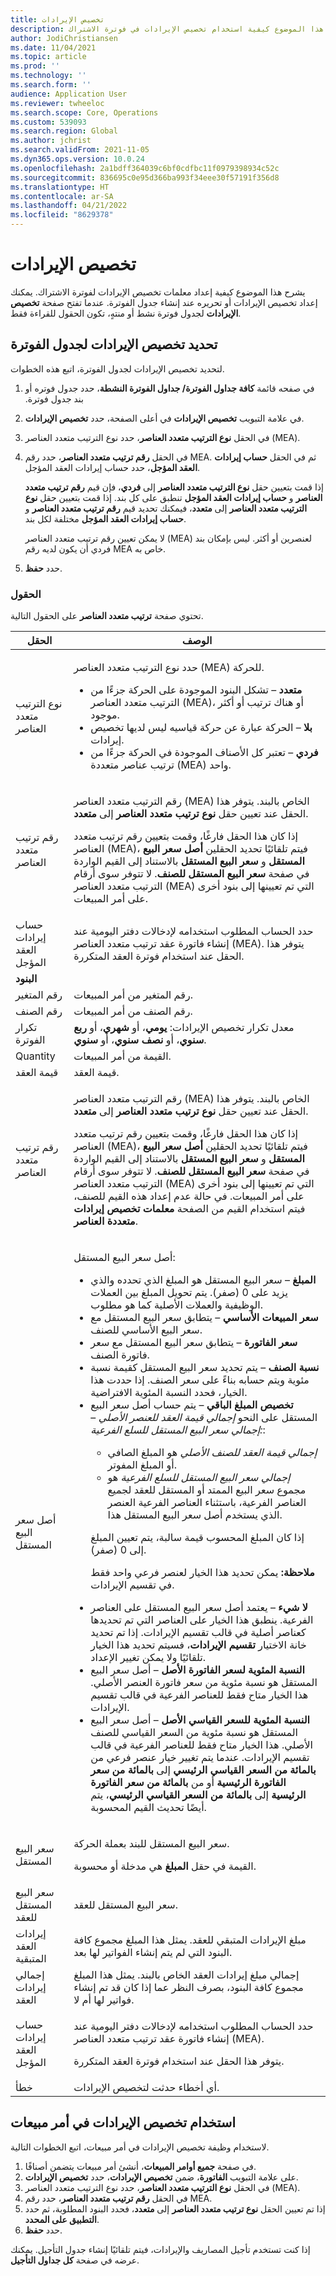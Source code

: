 ```yaml
---
title: تخصيص الإيرادات
description: يشرح هذا الموضوع كيفية استخدام تخصيص الإيرادات في فوترة الاشتراك.
author: JodiChristiansen
ms.date: 11/04/2021
ms.topic: article
ms.prod: ''
ms.technology: ''
ms.search.form: ''
audience: Application User
ms.reviewer: twheeloc
ms.search.scope: Core, Operations
ms.custom: 539093
ms.search.region: Global
ms.author: jchrist
ms.search.validFrom: 2021-11-05
ms.dyn365.ops.version: 10.0.24
ms.openlocfilehash: 2a1bdff364039c6bf0cdfbc11f0979398934c52c
ms.sourcegitcommit: 836695c0e95d366ba993f34eee30f57191f356d8
ms.translationtype: HT
ms.contentlocale: ar-SA
ms.lasthandoff: 04/21/2022
ms.locfileid: "8629378"
---
```

# <a name="revenue-allocation"></a>تخصيص الإيرادات

يشرح هذا الموضوع كيفية إعداد معلمات تخصيص الإيرادات لفوترة الاشتراك. يمكنك إعداد تخصيص الإيرادات أو تحريره عند إنشاء جدول الفوترة. عندما تفتح صفحة **تخصيص الإيرادات** لجدول فوترة نشط أو منتهٍ، تكون الحقول للقراءة فقط.

## <a name="specify-the-revenue-allocation-for-a-billing-schedule"></a>تحديد تخصيص الإيرادات لجدول الفوترة

لتحديد تخصيص الإيرادات لجدول الفوترة، اتبع هذه الخطوات.

1. في صفحه قائمة **كافة جداول الفوترة/ جداول الفوترة النشطة‬‏‫‬‏‫**، حدد جدول فوتره أو بند جدول فوترة.
2. في علامة التبويب **تخصيص الإيرادات** في أعلى الصفحة، حدد **تخصيص الإيرادات**.
3. في الحقل **نوع الترتيب متعدد العناصر‬**، حدد نوع الترتيب متعدد العناصر‬ (MEA).
4. في الحقل **رقم ترتيب متعدد العناصر‬**، حدد رقم MEA. ثم في الحقل **حساب إيرادات العقد المؤجل‬**، حدد حساب إيرادات العقد المؤجل.

    إذا قمت بتعيين حقل **نوع الترتيب متعدد العناصر‬** إلى **فردي**، فإن قيم **رقم ترتيب متعدد العناصر‬** و **حساب إيرادات العقد المؤجل‬** تنطبق على كل بند. إذا قمت بتعيين حقل **نوع الترتيب متعدد العناصر‬** إلى **متعدد**، فيمكنك تحديد قيم **رقم ترتيب متعدد العناصر‬** و **حساب إيرادات العقد المؤجل‬** مختلفة لكل بند.
    
    لا يمكن تعيين رقم ترتيب متعدد العناصر (MEA) لعنصرين أو أكثر. ليس بإمكان بند فردي أن يكون لديه رقم MEA خاص به.

5. حدد **حفظ**.

### <a name="fields"></a>الحقول

تحتوي صفحة **ترتيب متعدد العناصر** على الحقول التالية.

| الحقل | ‏‏الوصف‬ |
|---|---| 
| نوع الترتيب متعدد العناصر | <p>حدد نوع الترتيب متعدد العناصر (MEA) للحركة.</p><ul><li>**متعدد** – تشكل البنود الموجودة على الحركة جزءًا من الترتيب متعدد العناصر (MEA)، أو هناك ترتيب أو أكثر موجود.</li><li>**بلا** – الحركة عبارة عن حركة قياسيه ليس لديها تخصيص إيرادات.</li><li>**فردي** – تعتبر كل الأصناف الموجودة في الحركة جزءًا من ترتيب عناصر متعددة (MEA) واحد.</li></ul> |
| رقم ترتيب متعدد العناصر | <p>رقم الترتيب متعدد العناصر (MEA) الخاص بالبند. يتوفر هذا الحقل عند تعيين حقل **نوع ترتيب متعدد العناصر** إلى **متعدد**.</p><p>إذا كان هذا الحقل فارغًا، وقمت بتعيين رقم ترتيب متعدد العناصر (MEA)، فيتم تلقائيًا تحديد الحقلين **أصل سعر البيع المستقل** و **سعر البيع المستقل** بالاستناد إلى القيم الواردة في صفحة **سعر البيع المستقل للصنف**. لا تتوفر سوى أرقام الترتيب متعدد العناصر (MEA) التي تم تعيينها إلى بنود أخرى على أمر المبيعات.</p> |
| حساب إيرادات العقد المؤجل | حدد الحساب المطلوب استخدامه لإدخالات دفتر اليومية عند إنشاء فاتورة عقد ترتيب متعدد العناصر (MEA). يتوفر هذا الحقل عند استخدام فوترة العقد المتكررة. |
| **البنود** | |
| رقم المتغير | رقم المتغير من أمر المبيعات. |
| رقم الصنف | رقم الصنف من أمر المبيعات. |
| تكرار الفوترة | معدل تكرار تخصيص الإيرادات: **يومي**، أو **شهري**، أو **ربع سنوي**، أو **نصف سنوي**، أو **سنوي**. |
| Quantity | القيمة من أمر المبيعات. |
| قيمة العقد | قيمة العقد. |
| رقم ترتيب متعدد العناصر | <p>رقم الترتيب متعدد العناصر (MEA) الخاص بالبند. يتوفر هذا الحقل عند تعيين حقل **نوع ترتيب متعدد العناصر** إلى **متعدد**.</p><p>إذا كان هذا الحقل فارغًا، وقمت بتعيين رقم ترتيب متعدد العناصر (MEA)، فيتم تلقائيًا تحديد الحقلين **أصل سعر البيع المستقل** و **سعر البيع المستقل** بالاستناد إلى القيم الواردة في صفحة **سعر البيع المستقل للصنف**. لا تتوفر سوى أرقام الترتيب متعدد العناصر (MEA) التي تم تعيينها إلى بنود أخرى على أمر المبيعات. في حالة عدم إعداد هذه القيم للصنف، فيتم استخدام القيم من الصفحة **معلمات تخصيص إيرادات متعددة العناصر‬**.</p> | 
| أصل سعر البيع المستقل | <p>أصل سعر البيع المستقل:</p><ul><li>**المبلغ** – سعر البيع المستقل هو المبلغ الذي تحدده والذي يزيد على 0 (صفر). يتم تحويل المبلغ بين العملات الوظيفية والعملات الأصلية كما هو مطلوب.</li><li>**سعر المبيعات الأساسي** – يتطابق سعر البيع المستقل مع سعر البيع الأساسي للصنف.</li><li>**سعر الفاتورة** – يتطابق سعر البيع المستقل مع سعر فاتورة الصنف.</li><li>**نسبة الصنف** – يتم تحديد سعر البيع المستقل كقيمة نسبة مئوية ويتم حسابه بناءً على سعر الصنف. إذا حددت هذا الخيار، فحدد النسبة المئوية الافتراضية.</li><li>**تخصيص المبلغ الباقي‬** – يتم حساب أصل سعر البيع المستقل على النحو *إجمالي قيمة العقد للعنصر الأصلي* – *إجمالي سعر البيع المستقل للسلع الفرعية:*:</p><ul><li>*إجمالي قيمة العقد للصنف الأصلي* هو المبلغ الصافي أو المبلغ المفوتر.</li><li>*إجمالي سعر البيع المستقل للسلع الفرعية* هو مجموع سعر البيع الممتد أو المستقل للعقد لجميع العناصر الفرعية، باستثناء العناصر الفرعية العنصر الذي يستخدم أصل سعر البيع المستقل هذا.</li></ul><p>إذا كان المبلغ المحسوب قيمة سالبة، يتم تعيين المبلغ إلى 0 (صفر).</p><p>**ملاحظة:** يمكن تحديد هذا الخيار لعنصر فرعي واحد فقط في تقسيم الإيرادات.</p></li><li>**لا شيء** – يعتمد أصل سعر البيع المستقل على العناصر الفرعية. ينطبق هذا الخيار على العناصر التي تم تحديدها كعناصر أصلية في قالب تقسيم الإيرادات. إذا تم تحديد خانة الاختيار **تقسيم الإيرادات**، فسيتم تحديد هذا الخيار تلقائيًا ولا يمكن تغيير الإعداد.</li><li>**النسبة المئوية لسعر الفاتورة الأصل‬** – أصل سعر البيع المستقل هو نسبة مئوية من سعر فاتورة العنصر الأصلي. هذا الخيار متاح فقط للعناصر الفرعية في قالب تقسيم الإيرادات.</li><li>**النسبة المئوية للسعر القياسي الأصل‬** – أصل سعر البيع المستقل هو نسبة مئوية من السعر القياسي للصنف الأصلي. هذا الخيار متاح فقط للعناصر الفرعية في قالب تقسيم الإيرادات. عندما يتم تغيير خيار عنصر فرعي من **بالمائة من السعر القياسي الرئيسي** إلى **بالمائة من سعر الفاتورة الرئيسية** أو من **بالمائة من سعر الفاتورة الرئيسية** إلى **بالمائة من السعر القياسي الرئيسي**، يتم أيضًا تحديث القيم المحسوبة.</li></ul> |
| سعر البيع المستقل | <p>سعر البيع المستقل للبند بعملة الحركة.</p><p>القيمة في حقل **المبلغ** هي مدخلة أو محسوبة.</p> |
| سعر البيع المستقل للعقد | سعر البيع المستقل للعقد. |
| إيرادات العقد المتبقية | مبلغ الإيرادات المتبقي للعقد. يمثل هذا المبلغ مجموع كافة البنود التي لم يتم إنشاء الفواتير لها بعد. |
| إجمالي إيرادات العقد | إجمالي مبلغ إيرادات العقد الخاص بالبند. يمثل هذا المبلغ مجموع كافة البنود، بصرف النظر عما إذا كان قد تم إنشاء فواتير لها أم لا. |
| حساب إيرادات العقد المؤجل | <p>حدد الحساب المطلوب استخدامه لإدخالات دفتر اليومية عند إنشاء فاتورة عقد ترتيب متعدد العناصر (MEA).</p><p>يتوفر هذا الحقل عند استخدام فوترة العقد المتكررة.</p> |
| ‏‏خطأ‬ | أي أخطاء حدثت لتخصيص الإيرادات. |

## <a name="use-revenue-allocation-on-a-sales-order"></a>استخدام تخصيص الإيرادات في أمر مبيعات

لاستخدام وظيفة تخصيص الإيرادات في أمر مبيعات، اتبع الخطوات التالية.

1. في صفحة **جميع أوامر المبيعات**، أنشئ أمر مبيعات يتضمن أصنافًا.
2. على علامة التبويب **الفاتورة**، ضمن **تخصيص الإيرادات**، حدد **تخصيص الإيرادات**.
3. في الحقل **نوع الترتيب متعدد العناصر‬**، حدد نوع الترتيب متعدد العناصر (MEA).
4. في الحقل **رقم ترتيب متعدد العناصر‬**، حدد رقم MEA.
5. إذا تم تعيين الحقل **نوع ترتيب متعدد العناصر** إلى **متعدد**، فحدد البنود المطلوبة، ثم حدد **التطبيق على المحدد‬**.
6. حدد **حفظ**.

إذا كنت تستخدم تأجيل المصاريف والإيرادات، فيتم تلقائيًا إنشاء جدول التأجيل. يمكنك عرضه في صفحة **كل جداول التأجيل**.
